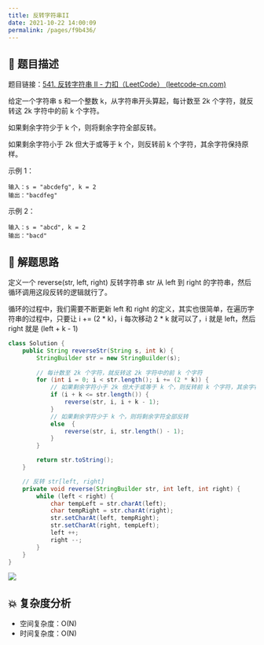 ```yaml
---
title: 反转字符串II
date: 2021-10-22 14:00:09
permalink: /pages/f9b436/
---
```


## 📃 题目描述

题目链接：[541. 反转字符串 II - 力扣（LeetCode） (leetcode-cn.com)](https://leetcode-cn.com/problems/reverse-string-ii/)

给定一个字符串 s 和一个整数 k，从字符串开头算起，每计数至 2k 个字符，就反转这 2k 字符中的前 k 个字符。

如果剩余字符少于 k 个，则将剩余字符全部反转。

如果剩余字符小于 2k 但大于或等于 k 个，则反转前 k 个字符，其余字符保持原样。


示例 1：

```
输入：s = "abcdefg", k = 2
输出："bacdfeg"
```

示例 2：

```
输入：s = "abcd", k = 2
输出："bacd"
```

## 🔔 解题思路

定义一个 reverse(str, left, right) 反转字符串 str 从 left 到 right 的字符串，然后循环调用这段反转的逻辑就行了。

循环的过程中，我们需要不断更新 left 和 right 的定义，其实也很简单，在遍历字符串的过程中，只要让 i += (2 * k)，i 每次移动 2 * k 就可以了，i 就是 left，然后 right 就是 (left + k - 1)


```java
class Solution {
    public String reverseStr(String s, int k) {
        StringBuilder str = new StringBuilder(s);
        
        // 每计数至 2k 个字符，就反转这 2k 字符中的前 k 个字符
        for (int i = 0; i < str.length(); i += (2 * k)) {
            // 如果剩余字符小于 2k 但大于或等于 k 个，则反转前 k 个字符，其余字符保持原样
            if (i + k <= str.length()) {
                reverse(str, i, i + k - 1);
            }
            // 如果剩余字符少于 k 个，则将剩余字符全部反转
            else  {
                reverse(str, i, str.length() - 1);
            }
        }

        return str.toString();
    }

    // 反转 str[left, right]
    private void reverse(StringBuilder str, int left, int right) {
        while (left < right) {
            char tempLeft = str.charAt(left);
            char tempRight = str.charAt(right);
            str.setCharAt(left, tempRight);
            str.setCharAt(right, tempLeft);
            left ++;
            right --;
        }
    }
}
```

![](https://gitee.com/veal98/images/raw/master/img/20211022143838.png)

## 💥 复杂度分析

- 空间复杂度：O(N)
- 时间复杂度：O(N)

